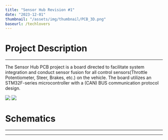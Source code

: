 ```yaml
---
title: "Sensor Hub Revision #1"
date: "2023-12-01"
thumbnail: "/assets/img/thumbnail/PCB_3D.png"
baseurl: /techlovers
---
```


# Project Description 
---
The Sensor Hub PCB project is a board directed to facilitate system integration and conduct sensor fusion for all control sensors(Throttle Potentiometer, Steer, Brakes, etc.) on the vehicle. The board utilizes an STM32F-series microcontroller with a (CAN) BUS communication protocol design.

![]({{site.baseurl}}/assets/img/Sensorhub1_images/Top_level.png)
<img src="{{site.baseurl}}/assets/img/Sensorhub1_images/Top_level.png"/>

# Schematics 
---
****
